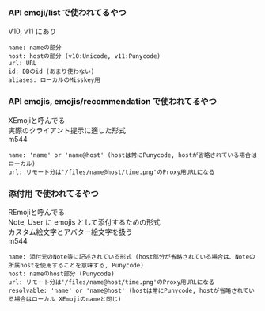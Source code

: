 
### API emoji/list で使われてるやつ
V10, v11 にあり
```
name: nameの部分
host: hostの部分 (v10:Unicode, v11:Punycode)
url: URL
id: DBのid (あまり使わない)
aliases: ローカルのMisskey用
```

### API emojis, emojis/recommendation で使われてるやつ
XEmojiと呼んでる  
実際のクライアント提示に適した形式  
m544
```
name: 'name' or 'name@host' (hostは常にPunycode, hostが省略されている場合はローカル)
url: リモート分は'/files/name@host/time.png'のProxy用URLになる
```

### 添付用 で使われてるやつ
REmojiと呼んでる  
Note, User に emojis として添付するための形式  
カスタム絵文字とアバター絵文字を扱う  
m544
```
name: 添付元のNote等に記述されている形式 (host部分が省略されている場合は、Noteの所属hostを使用することを意味する, Punycode)
host: nameのhost部分 (Punycode)
url: リモート分は'/files/name@host/time.png'のProxy用URLになる
resolvable: 'name' or 'name@host' (hostは常にPunycode, hostが省略されている場合はローカル XEmojiのnameと同じ)
```
